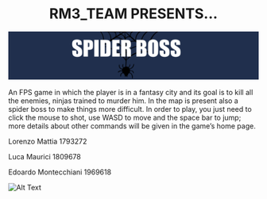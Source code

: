 <h1 align ="center"> RM3_TEAM PRESENTS... </h1>

![logo](./resources/images/logoReadme.png)

An FPS game in which the player is in a fantasy city and its goal is to kill all the enemies, ninjas trained to murder him. In the map is present also a spider boss to make things more difficult. In order to play, you just need to click the mouse to shot, use WASD to move and the space bar to jump; more details about other commands will be given in the game’s home page.

Lorenzo Mattia 1793272

Luca Maurici 1809678

Edoardo Montecchiani 1969618


![Alt Text](./resources/images/testGame.gif)
